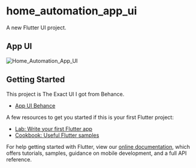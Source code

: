 # home_automation_app_ui

A new Flutter UI project.

## App UI 
![Home_Automation_App_UI](https://user-images.githubusercontent.com/90062803/153727112-8a379917-0aa8-4d6e-95e1-0e3adbbddaec.png)


## Getting Started

This project is The Exact UI I got from Behance.
- [App UI Behance](https://www.behance.net/gallery/124433659/Home-automation-app-ui/)




A few resources to get you started if this is your first Flutter project:

- [Lab: Write your first Flutter app](https://flutter.dev/docs/get-started/codelab)
- [Cookbook: Useful Flutter samples](https://flutter.dev/docs/cookbook)

For help getting started with Flutter, view our
[online documentation](https://flutter.dev/docs), which offers tutorials,
samples, guidance on mobile development, and a full API reference.
